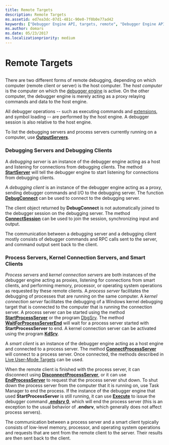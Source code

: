 ```yaml
---
title: Remote Targets
description: Remote Targets
ms.assetid: ed7ea3dc-07d1-481c-90e0-7f0b0e77ad42
keywords: ["Debugger Engine API, targets, remote", "Debugger Engine API, debugging servers", "Debugger Engine API, process servers", "Debugger Engine API, kernel connection servers", "Debugger Engine API, smart clients"]
ms.author: domars
ms.date: 05/23/2017
ms.localizationpriority: medium
---
```


# Remote Targets


## <span id="ddk_remote_debugging_dbx"></span><span id="DDK_REMOTE_DEBUGGING_DBX"></span>


There are two different forms of remote debugging, depending on which computer (remote client or server) is the host computer. The *host computer* is the computer on which the [debugger engine](introduction.md#debugger-engine) is active. On the other computer, the debugger engine is merely acting as a proxy relaying commands and data to the host engine.

All debugger operations -- such as executing commands and [extensions](introduction.md#extensions), and symbol loading -- are performed by the host engine. A debugger session is also relative to the host engine.

To list the debugging servers and process servers currently running on a computer, use [**OutputServers**](https://msdn.microsoft.com/library/windows/hardware/ff553247).

### <span id="debugging_server_and_debugging_client"></span><span id="DEBUGGING_SERVER_AND_DEBUGGING_CLIENT"></span>Debugging Servers and Debugging Clients

A *debugging server* is an instance of the debugger engine acting as a host and listening for connections from debugging clients. The method [**StartServer**](https://msdn.microsoft.com/library/windows/hardware/ff558813) will tell the debugger engine to start listening for connections from debugging clients.

A *debugging client* is an instance of the debugger engine acting as a proxy, sending debugger commands and I/O to the debugging server. The function [**DebugConnect**](https://msdn.microsoft.com/library/windows/hardware/ff540465) can be used to connect to the debugging server.

The client object returned by **DebugConnect** is not automatically joined to the debugger session on the debugging server. The method [**ConnectSession**](https://msdn.microsoft.com/library/windows/hardware/ff539245) can be used to join the session, synchronizing input and output.

The communication between a debugging server and a debugging client mostly consists of debugger commands and RPC calls sent to the server, and command output sent back to the client.

### <span id="process_server_and_smart_client"></span><span id="PROCESS_SERVER_AND_SMART_CLIENT"></span>Process Servers, Kernel Connection Servers, and Smart Clients

*Process servers* and *kernel connection servers* are both instances of the debugger engine acting as proxies, listening for connections from smart clients, and performing memory, processor, or operating system operations as requested by these remote clients. A *process server* facilitates the debugging of processes that are running on the same computer. A *kernel connection server* facilitates the debugging of a Windows kernel debugging target that is connected to the computer that is running the connection server. A process server can be started using the method [**StartProcessServer**](https://msdn.microsoft.com/library/windows/hardware/ff558810) or the program [DbgSrv](process-servers--user-mode-.md). The method [**WaitForProcessServerEnd**](https://msdn.microsoft.com/library/windows/hardware/ff561230) will wait for a process server started with **StartProcessServer** to end. A kernel connection server can be activated using the program [**KdSrv**](activating-a-kd-connection-server.md).

A *smart client* is an instance of the debugger engine acting as a host engine and connected to a process server. The method [**ConnectProcessServer**](https://msdn.microsoft.com/library/windows/hardware/ff539237) will connect to a process server. Once connected, the methods described in [Live User-Mode Targets](live-user-mode-targets.md) can be used.

When the remote client is finished with the process server, it can disconnect using [**DisconnectProcessServer**](https://msdn.microsoft.com/library/windows/hardware/ff541969), or it can use [**EndProcessServer**](https://msdn.microsoft.com/library/windows/hardware/ff542993) to request that the process server shut down. To shut down the process server from the computer that it is running on, use Task Manager to end the process. If the instance of the debugger engine that used **StartProcessServer** is still running, it can use [**Execute**](https://msdn.microsoft.com/library/windows/hardware/ff543208) to issue the debugger command [**.endsrv 0**](-endsrv--end-debugging-server-.md), which will end the process server (this is an exception to the usual behavior of **.endsrv**, which generally does not affect process servers).

The communication between a process server and a smart client typically consists of low-level memory, processor, and operating system operations and requests that are sent from the remote client to the server. Their results are then sent back to the client.

 

 





